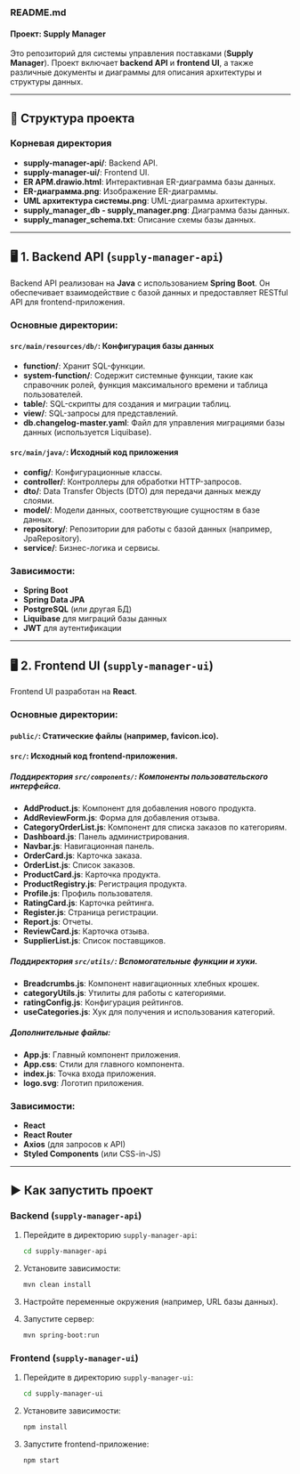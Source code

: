 ### README.md

#### Проект: **Supply Manager**

Это репозиторий для системы управления поставками (**Supply Manager**). Проект включает **backend API** и **frontend UI**, а также различные документы и диаграммы для описания архитектуры и структуры данных.

---

## 📂 Структура проекта

### Корневая директория

- **supply-manager-api/**: Backend API.
- **supply-manager-ui/**: Frontend UI.
- **ER APM.drawio.html**: Интерактивная ER-диаграмма базы данных.
- **ER-диаграмма.png**: Изображение ER-диаграммы.
- **UML архитектура системы.png**: UML-диаграмма архитектуры.
- **supply_manager_db - supply_manager.png**: Диаграмма базы данных.
- **supply_manager_schema.txt**: Описание схемы базы данных.

---

## 🖥️ 1. Backend API (`supply-manager-api`)

Backend API реализован на **Java** с использованием **Spring Boot**. Он обеспечивает взаимодействие с базой данных и предоставляет RESTful API для frontend-приложения.

### Основные директории:

#### `src/main/resources/db/`: Конфигурация базы данных
- **function/**: Хранит SQL-функции.
- **system-function/**: Содержит системные функции, такие как справочник ролей, функция максимального времени и таблица пользователей.
- **table/**: SQL-скрипты для создания и миграции таблиц.
- **view/**: SQL-запросы для представлений.
- **db.changelog-master.yaml**: Файл для управления миграциями базы данных (используется Liquibase).

#### `src/main/java/`: Исходный код приложения
- **config/**: Конфигурационные классы.
- **controller/**: Контроллеры для обработки HTTP-запросов.
- **dto/**: Data Transfer Objects (DTO) для передачи данных между слоями.
- **model/**: Модели данных, соответствующие сущностям в базе данных.
- **repository/**: Репозитории для работы с базой данных (например, JpaRepository).
- **service/**: Бизнес-логика и сервисы.

### Зависимости:
- **Spring Boot**
- **Spring Data JPA**
- **PostgreSQL** (или другая БД)
- **Liquibase** для миграций базы данных
- **JWT** для аутентификации

---

## 🖥️ 2. Frontend UI (`supply-manager-ui`)

Frontend UI разработан на **React**.

### Основные директории:

#### `public/`: Статические файлы (например, favicon.ico).

#### `src/`: Исходный код frontend-приложения.

##### Поддиректория `src/components/`: Компоненты пользовательского интерфейса.
- **AddProduct.js**: Компонент для добавления нового продукта.
- **AddReviewForm.js**: Форма для добавления отзыва.
- **CategoryOrderList.js**: Компонент для списка заказов по категориям.
- **Dashboard.js**: Панель администрирования.
- **Navbar.js**: Навигационная панель.
- **OrderCard.js**: Карточка заказа.
- **OrderList.js**: Список заказов.
- **ProductCard.js**: Карточка продукта.
- **ProductRegistry.js**: Регистрация продукта.
- **Profile.js**: Профиль пользователя.
- **RatingCard.js**: Карточка рейтинга.
- **Register.js**: Страница регистрации.
- **Report.js**: Отчеты.
- **ReviewCard.js**: Карточка отзыва.
- **SupplierList.js**: Список поставщиков.

##### Поддиректория `src/utils/`: Вспомогательные функции и хуки.
- **Breadcrumbs.js**: Компонент навигационных хлебных крошек.
- **categoryUtils.js**: Утилиты для работы с категориями.
- **ratingConfig.js**: Конфигурация рейтингов.
- **useCategories.js**: Хук для получения и использования категорий.

##### Дополнительные файлы:
- **App.js**: Главный компонент приложения.
- **App.css**: Стили для главного компонента.
- **index.js**: Точка входа приложения.
- **logo.svg**: Логотип приложения.

### Зависимости:
- **React**
- **React Router**
- **Axios** (для запросов к API)
- **Styled Components** (или CSS-in-JS)

---

## ▶️ Как запустить проект

### Backend (`supply-manager-api`)

1. Перейдите в директорию `supply-manager-api`:
   ```bash
   cd supply-manager-api
   ```

2. Установите зависимости:
   ```bash
   mvn clean install
   ```

3. Настройте переменные окружения (например, URL базы данных).

4. Запустите сервер:
   ```bash
   mvn spring-boot:run
   ```

### Frontend (`supply-manager-ui`)

1. Перейдите в директорию `supply-manager-ui`:
   ```bash
   cd supply-manager-ui
   ```

2. Установите зависимости:
   ```bash
   npm install
   ```

3. Запустите frontend-приложение:
   ```bash
   npm start
   ```